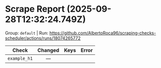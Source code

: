 # Scrape Report (2025-09-28T12:32:24.749Z)

Group: `default`  |  Run: https://github.com/AlbertoRoca96/scraping-checks-scheduler/actions/runs/18074265772

| Check | Changed | Keys | Error |
|---|:---:|:--|:--|
| `example_h1` | — |  |  |
